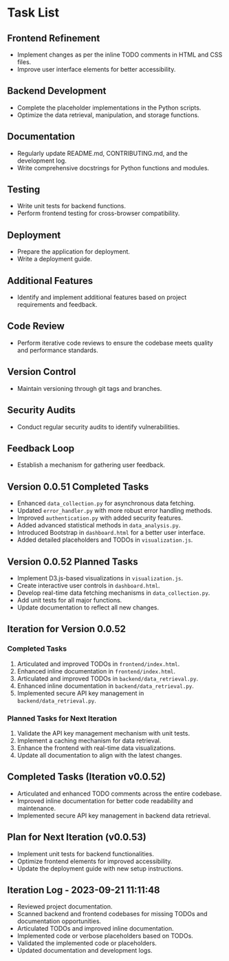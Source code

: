 

# Task List

## Frontend Refinement
- Implement changes as per the inline TODO comments in HTML and CSS files.
- Improve user interface elements for better accessibility.

## Backend Development
- Complete the placeholder implementations in the Python scripts.
- Optimize the data retrieval, manipulation, and storage functions.

## Documentation
- Regularly update README.md, CONTRIBUTING.md, and the development log.
- Write comprehensive docstrings for Python functions and modules.

## Testing
- Write unit tests for backend functions.
- Perform frontend testing for cross-browser compatibility.

## Deployment
- Prepare the application for deployment.
- Write a deployment guide.

## Additional Features
- Identify and implement additional features based on project requirements and feedback.

## Code Review
- Perform iterative code reviews to ensure the codebase meets quality and performance standards.

## Version Control
- Maintain versioning through git tags and branches.

## Security Audits
- Conduct regular security audits to identify vulnerabilities.

## Feedback Loop
- Establish a mechanism for gathering user feedback.


## Version 0.0.51 Completed Tasks
- Enhanced `data_collection.py` for asynchronous data fetching.
- Updated `error_handler.py` with more robust error handling methods.
- Improved `authentication.py` with added security features.
- Added advanced statistical methods in `data_analysis.py`.
- Introduced Bootstrap in `dashboard.html` for a better user interface.
- Added detailed placeholders and TODOs in `visualization.js`.

## Version 0.0.52 Planned Tasks
- Implement D3.js-based visualizations in `visualization.js`.
- Create interactive user controls in `dashboard.html`.
- Develop real-time data fetching mechanisms in `data_collection.py`.
- Add unit tests for all major functions.
- Update documentation to reflect all new changes.

## Iteration for Version 0.0.52

### Completed Tasks

1. Articulated and improved TODOs in `frontend/index.html`.
2. Enhanced inline documentation in `frontend/index.html`.
3. Articulated and improved TODOs in `backend/data_retrieval.py`.
4. Enhanced inline documentation in `backend/data_retrieval.py`.
5. Implemented secure API key management in `backend/data_retrieval.py`.

### Planned Tasks for Next Iteration

1. Validate the API key management mechanism with unit tests.
2. Implement a caching mechanism for data retrieval.
3. Enhance the frontend with real-time data visualizations.
4. Update all documentation to align with the latest changes.


## Completed Tasks (Iteration v0.0.52)

- Articulated and enhanced TODO comments across the entire codebase.
- Improved inline documentation for better code readability and maintenance.
- Implemented secure API key management in backend data retrieval.

## Plan for Next Iteration (v0.0.53)

- Implement unit tests for backend functionalities.
- Optimize frontend elements for improved accessibility.
- Update the deployment guide with new setup instructions.


## Iteration Log - 2023-09-21 11:11:48
- Reviewed project documentation.
- Scanned backend and frontend codebases for missing TODOs and documentation opportunities.
- Articulated TODOs and improved inline documentation.
- Implemented code or verbose placeholders based on TODOs.
- Validated the implemented code or placeholders.
- Updated documentation and development logs.